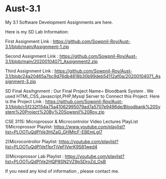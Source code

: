 # Aust-3.1
My 3.1 Software Development Assignments are here.

Here is my SD Lab Information:

First Assignment Link : https://github.com/Sowpnil-Roy/Aust-3.1/blob/main/Assignment-1.zip

Second Assignment Link : https://github.com/Sowpnil-Roy/Aust-3.1/blob/main/20200104071_Assignment2.zip

Third Assignment Link : https://github.com/Sowpnil-Roy/Aust-3.1/blob/24a20465a7bc9d76db4818b30b99deb54112af0a/20200104071_Assignment-3.zip

SD Final Assihgnment : Our Final Project Name= Bloodbank System . We used HTML,CSS,Javascript,PHP,Mysql Server to Connect this Project.
Here is the Project Link : https://github.com/Sowpnil-Roy/Aust-3.1/blob/c5f232f154a75a41062995079ad7a5707e9496de/Bloodbank%20System%20Project%20By%20Sowpnil%20Roy.zip


CSE 3115: Microprossor & Microcontrolor Video Lectures PlayList
1)Microprossor Playlist: https://www.youtube.com/playlist?list=PLOOTuQdPIVe3HiZaG_GHMtcF-EBEmLgI7

2)Microcontrollor Playlist: https://youtube.com/playlist?list=PLOOTuQdPIVe11prTjVeFIVerK9S81wed4

3)Microprossor Lab Playlist : https://youtube.com/playlist?list=PLOOTuQdPIVe2HQP8SN2VZ9pSDroZd_OsB

If you need any kind of information , please contact me. 
